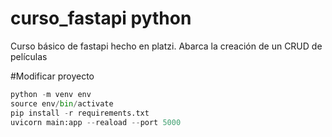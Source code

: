 # curso_fastapi python
Curso básico de fastapi hecho en platzi. Abarca la creación de un CRUD de películas

#Modificar proyecto
```python
python -m venv env
source env/bin/activate
pip install -r requirements.txt
uvicorn main:app --reaload --port 5000
```
